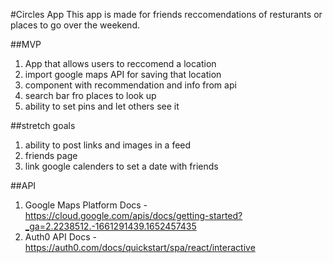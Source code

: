 #Circles App
This app is made for friends reccomendations of resturants or places to go over the weekend. 

##MVP
1. App that allows users to reccomend a location 
2. import google maps API for saving that location
3. component with recommendation and info from api 
4. search bar fro places to look up
5. ability to set pins and let others see it 


##stretch goals  
1. ability to post links and images in a feed 
2. friends page 
3. link google calenders to set a date with friends

##API 
1. Google Maps Platform Docs - https://cloud.google.com/apis/docs/getting-started?_ga=2.2238512.-1661291439.1652457435
2. Auth0 API Docs - https://auth0.com/docs/quickstart/spa/react/interactive




